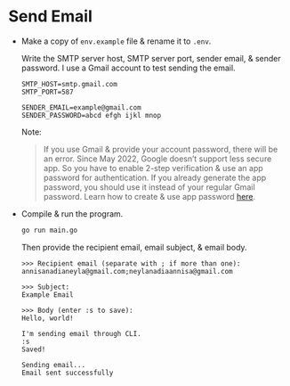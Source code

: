 # Send Email

- Make a copy of `env.example` file & rename it to `.env`.

  Write the SMTP server host, SMTP server port, sender email, & sender password. I use a Gmail account to test sending the email.

  ```
  SMTP_HOST=smtp.gmail.com
  SMTP_PORT=587

  SENDER_EMAIL=example@gmail.com
  SENDER_PASSWORD=abcd efgh ijkl mnop
  ```

  Note:

  > If you use Gmail & provide your account password, there will be an error. Since May 2022, Google doesn’t support less secure app. So you have to enable 2-step verification & use an app password for authentication. If you already generate the app password, you should use it instead of your regular Gmail password. Learn how to create & use app password [here](https://support.google.com/accounts/answer/185833).

- Compile & run the program.

  ```sh
  go run main.go
  ```

  Then provide the recipient email, email subject, & email body.

  ```
  >>> Recipient email (separate with ; if more than one):
  annisanadianeyla@gmail.com;neylanadiaannisa@gmail.com

  >>> Subject:
  Example Email

  >>> Body (enter :s to save):
  Hello, world!

  I'm sending email through CLI.
  :s
  Saved!

  Sending email...
  Email sent successfully
  ```
